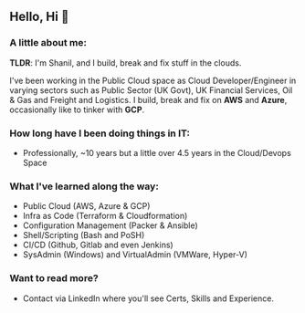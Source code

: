 ## Hello, Hi 👋 

### A little about me:
**TLDR**: I'm Shanil, and I build, break and fix stuff in the clouds. 

I've been working in the Public Cloud space as Cloud Developer/Engineer in varying sectors such as Public Sector (UK Govt), UK Financial Services, Oil & Gas and Freight and Logistics. 
I build, break and fix on **AWS** and **Azure**, occasionally like to tinker with **GCP**.

### How long have I been doing things in IT:
- Professionally, ~10 years but a little over 4.5 years in the Cloud/Devops Space

### What I've learned along the way:
- Public Cloud (AWS, Azure & GCP) 
- Infra as Code (Terraform & Cloudformation)
- Configuration Management (Packer & Ansible)
- Shell/Scripting (Bash and PoSH)
- CI/CD (Github, Gitlab and even Jenkins)
- SysAdmin (Windows) and VirtualAdmin (VMWare, Hyper-V)

### Want to read more?
- Contact via LinkedIn where you'll see Certs, Skills and Experience.

